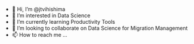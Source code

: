 - 👋 Hi, I’m @jtvihishima
- 👀 I’m interested in Data Science
- 🌱 I’m currently learning Productivity Tools
- 💞️ I’m looking to collaborate on Data Science for Migration Management 
- 📫 How to reach me ...

<!---
jtvihishima/jtvihishima is a ✨ special ✨ repository because its `README.md` (this file) appears on your GitHub profile.
You can click the Preview link to take a look at your changes.
--->
